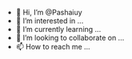 - 👋 Hi, I’m @Pashaiuy
- 👀 I’m interested in ...
- 🌱 I’m currently learning ...
- 💞️ I’m looking to collaborate on ...
- 📫 How to reach me ...

<!---
Pashaiuy/Pashaiuy is a ✨ special ✨ repository because its `README.md` (this file) appears on your GitHub profile.
You can click the Preview link to take a look at your changes.
--->
